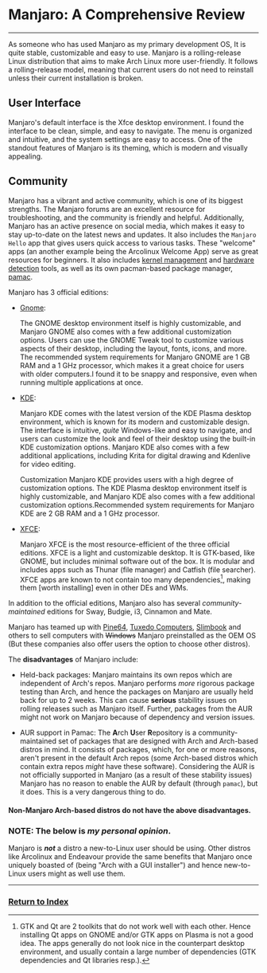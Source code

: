 # Manjaro: A Comprehensive Review
---

As someone who has used Manjaro as my primary development OS, It is quite stable, customizable and easy to use. Manjaro is a rolling-release Linux distribution that aims to make Arch Linux more user-friendly. It follows a rolling-release model, meaning that current users do not need to reinstall unless their current installation is broken.

## User Interface

Manjaro's default interface is the Xfce desktop environment. I found the interface to be clean, simple, and easy to navigate. The menu is organized and intuitive, and the system settings are easy to access. One of the standout features of Manjaro is its theming, which is modern and visually appealing.

## Community 
Manjaro has a vibrant and active community, which is one of its biggest strengths. The Manjaro forums are an excellent resource for troubleshooting, and the community is friendly and helpful. Additionally, Manjaro has an active presence on social media, which makes it easy to stay up-to-date on the latest news and updates. It also includes the `Manjaro Hello` app that gives users quick access to various tasks. These "welcome" apps (an another example being the Arcolinux Welcome App) serve as great resources for beginners. It also includes [kernel management](https://wiki.manjaro.org/index.php/Manjaro_Kernels) and [hardware detection](https://wiki.manjaro.org/index.php/Manjaro_Hardware_Detection) tools, as well as its own pacman-based package manager, [pamac](https://wiki.manjaro.org/index.php/Pamac).

Manjaro has 3 official editions:
- [Gnome](https://manjaro.org/static/img/gnome.webp?auto=compress&cs=tinysrgb&dpr=2&h=750&w=1260):
    
    The GNOME desktop environment itself is highly customizable, and Manjaro GNOME also comes with a few additional customization options. Users can use the GNOME Tweak tool to customize various aspects of their desktop, including the layout, fonts, icons, and more.
    The recommended system requirements for Manjaro GNOME are 1 GB RAM and a 1 GHz processor, which makes it a great choice for users with older computers.I found it to be snappy and responsive, even when running multiple applications at once.
- [KDE](https://manjaro.org/static/img/plasma.webp?auto=compress&cs=tinysrgb&dpr=2&h=750&w=1260):

    Manjaro KDE comes with the latest version of the KDE Plasma desktop environment, which is known for its modern and customizable design. The interface is intuitive, *quite* Windows-like and easy to navigate, and users can customize the look and feel of their desktop using the built-in KDE customization options. Manjaro KDE also comes with a few additional applications, including Krita for digital drawing and Kdenlive for video editing.

    Customization Manjaro KDE provides users with a high degree of customization options. The KDE Plasma desktop environment itself is highly customizable, and Manjaro KDE also comes with a few additional customization options.Recommended system requirements for Manjaro KDE are 2 GB RAM and a 1 GHz processor.

- [XFCE](https://manjaro.org/static/img/xfce.webp?auto=compress&cs=tinysrgb&dpr=2&h=750&w=1260): 

    Manjaro XFCE is the most resource-efficient of the three official editions. XFCE is a light and customizable desktop. It is GTK-based, like GNOME, but includes minimal software out of the box. It is modular and includes apps such as Thunar (file manager) and Catfish (file searcher). XFCE apps are known to not contain too many dependencies[^1], making them [worth installing] even in other DEs and WMs.

In addition to the official editions, Manjaro also has several *community-maintained* editions for Sway, Budgie, i3, Cinnamon and Mate.

Manjaro has teamed up with [Pine64](https://pine64.org), [Tuxedo Computers](https://www.tuxedocomputers.com/), [Slimbook](https://slimbook.es/en) and others to sell computers with ~~Windows~~ Manjaro preinstalled as the OEM OS (But these companies also offer users the option to choose other distros).

The **disadvantages** of Manjaro include:
- Held-back packages:
    Manjaro maintains its own repos which are independent of Arch's repos. Manjaro performs _more_ rigorous package testing than Arch, and hence the packages on Manjaro are usually held back for up to 2 weeks. This can cause **serious** stability issues on rolling releases such as Manjaro itself. Further, packages from the AUR might not work on Manjaro because of dependency and version issues.

- AUR support in Pamac:
    The **A**rch **U**ser **R**epository is a community-maintained set of packages that are designed with Arch and Arch-based distros in mind. It consists of packages, which, for one or more reasons, aren't present in the default Arch repos (some Arch-based distros which contain extra repos *might* have these software). Considering the AUR is not officially supported in Manjaro (as a result of these stability issues) Manjaro has no reason to enable the AUR by default (through `pamac`), but it does. This is a very dangerous thing to do.

#### Non-Manjaro Arch-based distros do not have the above disadvantages.

### NOTE: The below is *my personal opinion*.
Manjaro is ***not*** a distro a new-to-Linux user should be using. Other distros like Arcolinux and Endeavour provide the same benefits that Manjaro once uniquely boasted of (being "Arch with a GUI installer") and hence new-to-Linux users might as well use them.



[^1]: GTK and Qt are 2 toolkits that do not work well with each other. Hence installing Qt apps on GNOME and/or GTK apps on Plasma is not a good idea. The apps generally do not look nice in the counterpart desktop environment, and usually contain a large number of dependencies (GTK dependencies and Qt libraries resp.).

---
### [Return to Index](../)